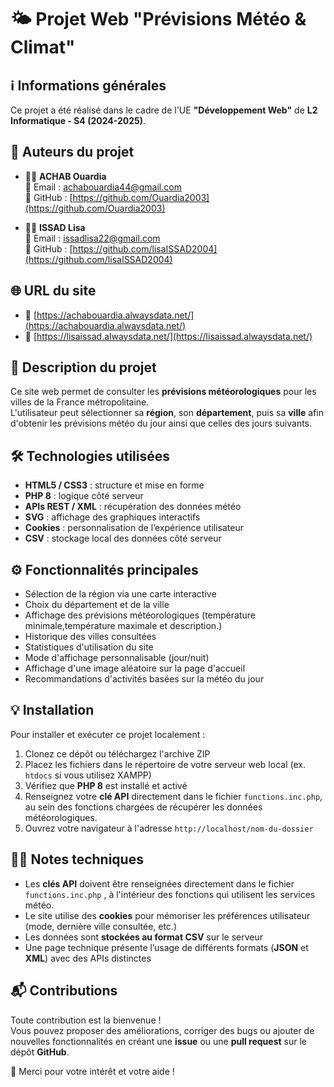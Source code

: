 # 🌤️ Projet Web "Prévisions Météo & Climat"

## ℹ️ Informations générales
Ce projet a été réalisé dans le cadre de l'UE **"Développement Web"** de **L2 Informatique - S4 (2024-2025)**.

## 👥 Auteurs du projet
- 👩‍💻 **ACHAB Ouardia**  
  📧 Email : achabouardia44@gmail.com  
  🔗 GitHub : [https://github.com/Ouardia2003](https://github.com/Ouardia2003)


- 👩‍💻 **ISSAD Lisa**  
  📧 Email : issadlisa22@gmail.com  
  🔗 GitHub : [https://github.com/lisaISSAD2004](https://github.com/lisaISSAD2004)

## 🌐 URL du site
- 🔗 [https://achabouardia.alwaysdata.net/](https://achabouardia.alwaysdata.net/)
- 🔗 [https://lisaissad.alwaysdata.net/](https://lisaissad.alwaysdata.net/)

## 📝 Description du projet
Ce site web permet de consulter les **prévisions météorologiques** pour les villes de la France métropolitaine.  
L'utilisateur peut sélectionner sa **région**, son **département**, puis sa **ville** afin d'obtenir les prévisions météo du jour ainsi que celles des jours suivants.

## 🛠️ Technologies utilisées
- **HTML5 / CSS3** : structure et mise en forme
- **PHP 8** : logique côté serveur
- **APIs REST / XML** : récupération des données météo
- **SVG** : affichage des graphiques interactifs
- **Cookies** : personnalisation de l’expérience utilisateur
- **CSV** : stockage local des données côté serveur

## ⚙️ Fonctionnalités principales
- Sélection de la région via une carte interactive
- Choix du département et de la ville
- Affichage des prévisions météorologiques (température minimale,température maximale et description.)
- Historique des villes consultées
- Statistiques d'utilisation du site
- Mode d'affichage personnalisable (jour/nuit)
- Affichage d'une image aléatoire sur la page d'accueil
- Recommandations d'activités basées sur la météo du jour


## 💡 Installation
Pour installer et exécuter ce projet localement :
1. Clonez ce dépôt ou téléchargez l'archive ZIP
2. Placez les fichiers dans le répertoire de votre serveur web local (ex. `htdocs` si vous utilisez XAMPP)
3. Vérifiez que **PHP 8** est installé et activé
4. Renseignez votre **clé API** directement dans le fichier `functions.inc.php`, au sein des fonctions chargées de récupérer les données météorologiques.
5. Ouvrez votre navigateur à l'adresse `http://localhost/nom-du-dossier`

## 🧑‍🔧 Notes techniques
- Les **clés API** doivent être renseignées  directement dans le fichier `functions.inc.php` , à l'intérieur des fonctions qui utilisent les services météo.
- Le site utilise des **cookies** pour mémoriser les préférences utilisateur (mode, dernière ville consultée, etc.)
- Les données sont **stockées au format CSV** sur le serveur
- Une page technique présente l’usage de différents formats (**JSON** et **XML**) avec des APIs distinctes

## 📬 Contributions
Toute contribution est la bienvenue !  
Vous pouvez proposer des améliorations, corriger des bugs ou ajouter de nouvelles fonctionnalités en créant une **issue** ou une **pull request** sur le dépôt **GitHub**.

🙏 Merci pour votre intérêt et votre aide !
